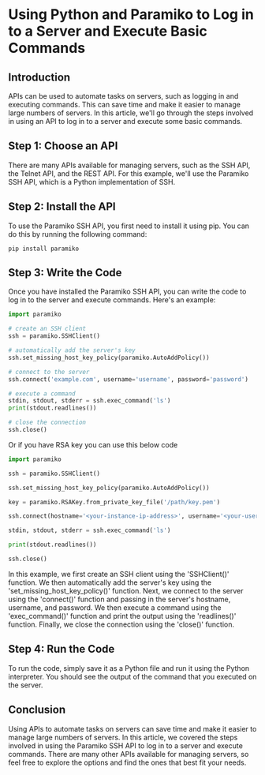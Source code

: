# Using Python and Paramiko to Log in to a Server and Execute Basic Commands

## Introduction

APIs can be used to automate tasks on servers, such as logging in and executing commands. This can save time and make it easier to manage large numbers of servers. In this article, we'll go through the steps involved in using an API to log in to a server and execute some basic commands.

## Step 1: Choose an API

There are many APIs available for managing servers, such as the SSH API, the Telnet API, and the REST API. For this example, we'll use the Paramiko SSH API, which is a Python implementation of SSH.

## Step 2: Install the API

To use the Paramiko SSH API, you first need to install it using pip. You can do this by running the following command:

````console
pip install paramiko
````

## Step 3: Write the Code

Once you have installed the Paramiko SSH API, you can write the code to log in to the server and execute commands. Here's an example:

````python
import paramiko

# create an SSH client
ssh = paramiko.SSHClient()

# automatically add the server's key
ssh.set_missing_host_key_policy(paramiko.AutoAddPolicy())

# connect to the server
ssh.connect('example.com', username='username', password='password')

# execute a command
stdin, stdout, stderr = ssh.exec_command('ls')
print(stdout.readlines())

# close the connection
ssh.close()
````
Or if you have RSA key you can use this below code

````python
import paramiko

ssh = paramiko.SSHClient()

ssh.set_missing_host_key_policy(paramiko.AutoAddPolicy())

key = paramiko.RSAKey.from_private_key_file('/path/key.pem')

ssh.connect(hostname='<your-instance-ip-address>', username='<your-username>', pkey=key)

stdin, stdout, stderr = ssh.exec_command('ls')

print(stdout.readlines())

ssh.close()
````


In this example, we first create an SSH client using the 'SSHClient()' function. We then automatically add the server's key using the 'set_missing_host_key_policy()' function. Next, we connect to the server using the 'connect()' function and passing in the server's hostname, username, and password. We then execute a command using the 'exec_command()' function and print the output using the 'readlines()' function. Finally, we close the connection using the 'close()' function.

## Step 4: Run the Code

To run the code, simply save it as a Python file and run it using the Python interpreter. You should see the output of the command that you executed on the server.

## Conclusion

Using APIs to automate tasks on servers can save time and make it easier to manage large numbers of servers. In this article, we covered the steps involved in using the Paramiko SSH API to log in to a server and execute commands. There are many other APIs available for managing servers, so feel free to explore the options and find the ones that best fit your needs.
